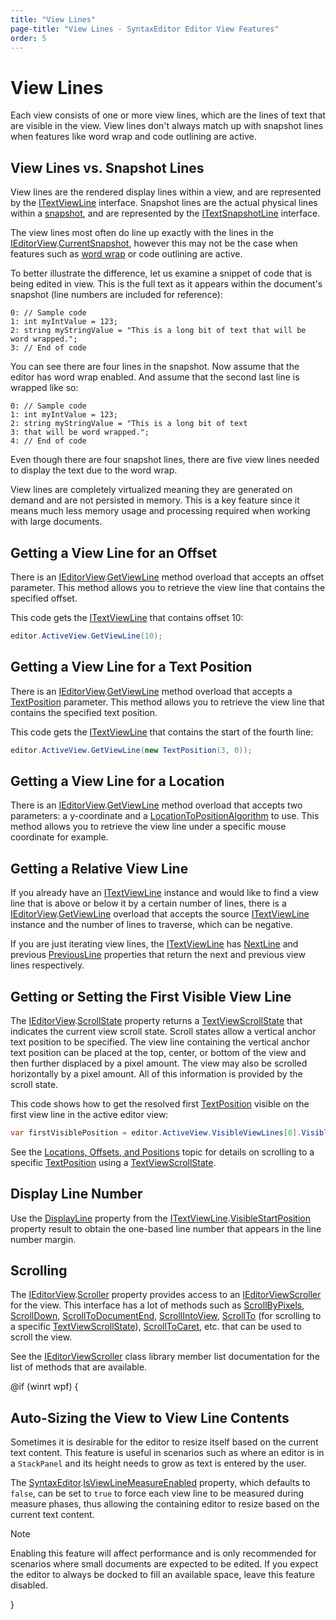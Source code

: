 ```yaml
---
title: "View Lines"
page-title: "View Lines - SyntaxEditor Editor View Features"
order: 5
---
```

# View Lines

Each view consists of one or more view lines, which are the lines of text that are visible in the view.  View lines don't always match up with snapshot lines when features like word wrap and code outlining are active.

## View Lines vs. Snapshot Lines

View lines are the rendered display lines within a view, and are represented by the [ITextViewLine](xref:@ActiproUIRoot.Controls.SyntaxEditor.ITextViewLine) interface.  Snapshot lines are the actual physical lines within a [snapshot](../../text-parsing/core-text/documents-snapshots-versions.md), and are represented by the [ITextSnapshotLine](xref:ActiproSoftware.Text.ITextSnapshotLine) interface.

The view lines most often do line up exactly with the lines in the [IEditorView](xref:@ActiproUIRoot.Controls.SyntaxEditor.IEditorView).[CurrentSnapshot](xref:@ActiproUIRoot.Controls.SyntaxEditor.ITextView.CurrentSnapshot), however this may not be the case when features such as [word wrap](word-wrap.md) or code outlining are active.

To better illustrate the difference, let us examine a snippet of code that is being edited in view.  This is the full text as it appears within the document's snapshot (line numbers are included for reference):

```
0: // Sample code
1: int myIntValue = 123;
2: string myStringValue = "This is a long bit of text that will be word wrapped.";
3: // End of code
```

You can see there are four lines in the snapshot.  Now assume that the editor has word wrap enabled.  And assume that the second last line is wrapped like so:

```
0: // Sample code
1: int myIntValue = 123;
2: string myStringValue = "This is a long bit of text 
3: that will be word wrapped.";
4: // End of code
```

Even though there are four snapshot lines, there are five view lines needed to display the text due to the word wrap.

View lines are completely virtualized meaning they are generated on demand and are not persisted in memory.  This is a key feature since it means much less memory usage and processing required when working with large documents.

## Getting a View Line for an Offset

There is an [IEditorView](xref:@ActiproUIRoot.Controls.SyntaxEditor.IEditorView).[GetViewLine](xref:@ActiproUIRoot.Controls.SyntaxEditor.IEditorView.GetViewLine*) method overload that accepts an offset parameter.  This method allows you to retrieve the view line that contains the specified offset.

This code gets the [ITextViewLine](xref:@ActiproUIRoot.Controls.SyntaxEditor.ITextViewLine) that contains offset 10:

```csharp
editor.ActiveView.GetViewLine(10);
```

## Getting a View Line for a Text Position

There is an [IEditorView](xref:@ActiproUIRoot.Controls.SyntaxEditor.IEditorView).[GetViewLine](xref:@ActiproUIRoot.Controls.SyntaxEditor.IEditorView.GetViewLine*) method overload that accepts a [TextPosition](xref:ActiproSoftware.Text.TextPosition) parameter.  This method allows you to retrieve the view line that contains the specified text position.

This code gets the [ITextViewLine](xref:@ActiproUIRoot.Controls.SyntaxEditor.ITextViewLine) that contains the start of the fourth line:

```csharp
editor.ActiveView.GetViewLine(new TextPosition(3, 0));
```

## Getting a View Line for a Location

There is an [IEditorView](xref:@ActiproUIRoot.Controls.SyntaxEditor.IEditorView).[GetViewLine](xref:@ActiproUIRoot.Controls.SyntaxEditor.IEditorView.GetViewLine*) method overload that accepts two parameters: a y-coordinate and a [LocationToPositionAlgorithm](xref:@ActiproUIRoot.Controls.SyntaxEditor.LocationToPositionAlgorithm) to use.  This method allows you to retrieve the view line under a specific mouse coordinate for example.

## Getting a Relative View Line

If you already have an [ITextViewLine](xref:@ActiproUIRoot.Controls.SyntaxEditor.ITextViewLine) instance and would like to find a view line that is above or below it by a certain number of lines, there is a [IEditorView](xref:@ActiproUIRoot.Controls.SyntaxEditor.IEditorView).[GetViewLine](xref:@ActiproUIRoot.Controls.SyntaxEditor.IEditorView.GetViewLine*) overload that accepts the source [ITextViewLine](xref:@ActiproUIRoot.Controls.SyntaxEditor.ITextViewLine) instance and the number of lines to traverse, which can be negative.

If you are just iterating view lines, the [ITextViewLine](xref:@ActiproUIRoot.Controls.SyntaxEditor.ITextViewLine) has [NextLine](xref:@ActiproUIRoot.Controls.SyntaxEditor.ITextViewLine.NextLine) and previous [PreviousLine](xref:@ActiproUIRoot.Controls.SyntaxEditor.ITextViewLine.PreviousLine) properties that return the next and previous view lines respectively.

## Getting or Setting the First Visible View Line

The [IEditorView](xref:@ActiproUIRoot.Controls.SyntaxEditor.IEditorView).[ScrollState](xref:@ActiproUIRoot.Controls.SyntaxEditor.ITextView.ScrollState) property returns a [TextViewScrollState](xref:@ActiproUIRoot.Controls.SyntaxEditor.TextViewScrollState) that indicates the current view scroll state.  Scroll states allow a vertical anchor text position to be specified.  The view line containing the vertical anchor text position can be placed at the top, center, or bottom of the view and then further displaced by a pixel amount.  The view may also be scrolled horizontally by a pixel amount.  All of this information is provided by the scroll state.

This code shows how to get the resolved first [TextPosition](xref:ActiproSoftware.Text.TextPosition) visible on the first view line in the active editor view:

```csharp
var firstVisiblePosition = editor.ActiveView.VisibleViewLines[0].VisibleStartPosition;
```

See the [Locations, Offsets, and Positions](locations-offsets-positions.md) topic for details on scrolling to a specific [TextPosition](xref:ActiproSoftware.Text.TextPosition) using a [TextViewScrollState](xref:@ActiproUIRoot.Controls.SyntaxEditor.TextViewScrollState).

## Display Line Number

Use the [DisplayLine](xref:ActiproSoftware.Text.TextPosition.DisplayLine) property from the [ITextViewLine](xref:@ActiproUIRoot.Controls.SyntaxEditor.ITextViewLine).[VisibleStartPosition](xref:@ActiproUIRoot.Controls.SyntaxEditor.ITextViewLine.VisibleStartPosition) property result to obtain the one-based line number that appears in the line number margin.

## Scrolling

The [IEditorView](xref:@ActiproUIRoot.Controls.SyntaxEditor.IEditorView).[Scroller](xref:@ActiproUIRoot.Controls.SyntaxEditor.IEditorView.Scroller) property provides access to an [IEditorViewScroller](xref:@ActiproUIRoot.Controls.SyntaxEditor.IEditorViewScroller) for the view.  This interface has a lot of methods such as [ScrollByPixels](xref:@ActiproUIRoot.Controls.SyntaxEditor.IEditorViewScroller.ScrollByPixels*), [ScrollDown](xref:@ActiproUIRoot.Controls.SyntaxEditor.IEditorViewScroller.ScrollDown*), [ScrollToDocumentEnd](xref:@ActiproUIRoot.Controls.SyntaxEditor.IEditorViewScroller.ScrollToDocumentEnd*), [ScrollIntoView](xref:@ActiproUIRoot.Controls.SyntaxEditor.IEditorViewScroller.ScrollIntoView*), [ScrollTo](xref:@ActiproUIRoot.Controls.SyntaxEditor.IEditorViewScroller.ScrollTo*) (for scrolling to a specific [TextViewScrollState](xref:@ActiproUIRoot.Controls.SyntaxEditor.TextViewScrollState)), [ScrollToCaret](xref:@ActiproUIRoot.Controls.SyntaxEditor.IEditorViewScroller.ScrollToCaret*), etc.  that can be used to scroll the view.

See the [IEditorViewScroller](xref:@ActiproUIRoot.Controls.SyntaxEditor.IEditorViewScroller) class library member list documentation for the list of methods that are available.

@if (winrt wpf) {

## Auto-Sizing the View to View Line Contents

Sometimes it is desirable for the editor to resize itself based on the current text content.  This feature is useful in scenarios such as where an editor is in a `StackPanel` and its height needs to grow as text is entered by the user.

The [SyntaxEditor](xref:@ActiproUIRoot.Controls.SyntaxEditor.SyntaxEditor).[IsViewLineMeasureEnabled](xref:@ActiproUIRoot.Controls.SyntaxEditor.SyntaxEditor.IsViewLineMeasureEnabled) property, which defaults to `false`, can be set to `true` to force each view line to be measured during measure phases, thus allowing the containing editor to resize based on the current text content.

> [!NOTE]
> Enabling this feature will affect performance and is only recommended for scenarios where small documents are expected to be edited.  If you expect the editor to always be docked to fill an available space, leave this feature disabled.

}
